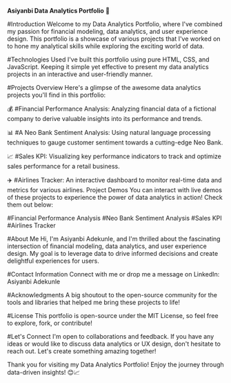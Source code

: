 <b>Asiyanbi Data Analytics Portfolio</b> 🚀

#Introduction
Welcome to my Data Analytics Portfolio, where I've combined my passion for financial modeling, data analytics, and user experience design. This portfolio is a showcase of various projects that I've worked on to hone my analytical skills while exploring the exciting world of data.

#Technologies Used
I've built this portfolio using pure HTML, CSS, and JavaScript. Keeping it simple yet effective to present my data analytics projects in an interactive and user-friendly manner.

#Projects Overview
Here's a glimpse of the awesome data analytics projects you'll find in this portfolio:

💰 #Financial Performance Analysis:
Analyzing financial data of a fictional company to derive valuable insights into its performance and trends.

📊 #A Neo Bank Sentiment Analysis:
Using natural language processing techniques to gauge customer sentiment towards a cutting-edge Neo Bank.

📈 #Sales KPI:
Visualizing key performance indicators to track and optimize sales performance for a retail business.

✈️ #Airlines Tracker:
An interactive dashboard to monitor real-time data and metrics for various airlines.
Project Demos
You can interact with live demos of these projects to experience the power of data analytics in action! Check them out below:

#Financial Performance Analysis
#Neo Bank Sentiment Analysis
#Sales KPI
#Airlines Tracker


#About Me
Hi, I'm Asiyanbi Adekunle, and I'm thrilled about the fascinating intersection of financial modeling, data analytics, and user experience design. My goal is to leverage data to drive informed decisions and create delightful experiences for users.

#Contact Information
Connect with me or drop me a message on LinkedIn: Asiyanbi Adekunle

#Acknowledgments
A big shoutout to the open-source community for the tools and libraries that helped me bring these projects to life!

#License
This portfolio is open-source under the MIT License, so feel free to explore, fork, or contribute!

#Let's Connect
I'm open to collaborations and feedback. If you have any ideas or would like to discuss data analytics or UX design, don't hesitate to reach out. Let's create something amazing together!

Thank you for visiting my Data Analytics Portfolio! Enjoy the journey through data-driven insights! 😊📈
